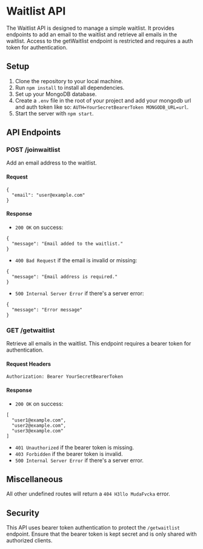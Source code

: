 # Waitlist API

The Waitlist API is designed to manage a simple waitlist. It provides endpoints to add an email to the waitlist and retrieve all emails in the waitlist. Access to the getWaitlist endpoint is restricted and requires a auth token for authentication.

## Setup

1. Clone the repository to your local machine.
2. Run `npm install` to install all dependencies.
3. Set up your MongoDB database.
4. Create a `.env` file in the root of your project and add your mongodb url and auth token like so: `AUTH=YourSecretBearerToken MONGODB_URL=url`.
5. Start the server with `npm start`.



## API Endpoints

### POST /joinwaitlist

Add an email address to the waitlist.

#### Request

```
{
  "email": "user@example.com"
}
```

#### Response

- `200 OK` on success:

```
{
  "message": "Email added to the waitlist."
}
```

- `400 Bad Request` if the email is invalid or missing:

```
{
  "message": "Email address is required."
}
```

- `500 Internal Server Error` if there's a server error:

```
{
  "message": "Error message"
}
```


### GET /getwaitlist

Retrieve all emails in the waitlist. This endpoint requires a bearer token for authentication.

#### Request Headers

```
Authorization: Bearer YourSecretBearerToken
```

#### Response

- `200 OK` on success:

```
[
  "user1@example.com",
  "user2@example.com",
  "user3@example.com"
]
```

- `401 Unauthorized` if the bearer token is missing.
- `403 Forbidden` if the bearer token is invalid.
- `500 Internal Server Error` if there's a server error.



## Miscellaneous

All other undefined routes will return a `404 H3llo MudaFvcka` error.


## Security

This API uses bearer token authentication to protect the `/getwaitlist` endpoint. Ensure that the bearer token is kept secret and is only shared with authorized clients.

